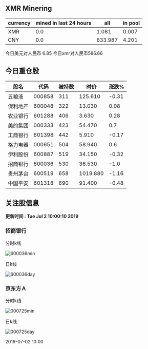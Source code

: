 ## XMR Minering

|currency|mined in last 24 hours|all|in pool|
|---|---|---|---|
|XMR|0.0|1.081|0.007|
|CNY|0.0|633.987|4.201|

今日美元对人民币 6.85	今日xmr对人民币586.66


## 今日重仓股 

|股名|代码|被持数|时价|涨跌%|
|---|---|---|---|---|
|五粮液|000858|311|125.610|-0.31|
|保利地产|600048|322|13.030|0.08|
|农业银行|601288|406|3.630|0.28|
|美的集团|000333|423|54.470|0.7|
|工商银行|601398|442|5.910|-0.17|
|格力电器|000651|504|58.940|0.6|
|伊利股份|600887|519|34.150|-0.32|
|招商银行|600036|530|36.530|-1.0|
|贵州茅台|600519|658|1019.880|-1.16|
|中国平安|601318|690|91.400|-0.48|

## 关注股信息
**更新时间 : Tue Jul  2 10:00:10 2019**
### 招商银行 
分时k线

![600036min](http://image.sinajs.cn/newchart/min/n/sh600036.gif)

日k线

![600036day](http://image.sinajs.cn/newchart/daily/n/sh600036.gif)

### 京东方Ａ 
分时k线

![000725min](http://image.sinajs.cn/newchart/min/n/sz000725.gif)

日k线

![000725day](http://image.sinajs.cn/newchart/daily/n/sz000725.gif)

2019-07-02 10:00